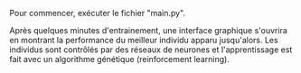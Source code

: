 Pour commencer, exécuter le fichier "main.py".

Après quelques minutes d'entrainement, une interface graphique
s'ouvrira en montrant la performance du meilleur individu apparu
jusqu'alors. Les individus sont contrôlés par des réseaux de neurones
et l'apprentissage est fait avec un algorithme génétique (reinforcement learning).
